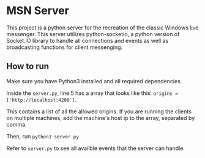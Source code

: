 # MSN Server

This project is a python server for the recreation of the classic Windows live messenger. This server utilizes python-socketio, a python version of Socket.IO library to handle all connections and events as well as broadcasting functions for client messenging.

## How to run

Make sure you have Python3 installed and all required dependencies

Inside the ```server.py```, line 5  has a array that looks like this: 
```origins = ['http://localhost:4200']```.

This contains a list of all the allowed origins. If you are running the clients on multiple machines, add the machine's host ip to the array, separated by comma.

Then, run
``` python3 server.py ```



Refer to ```server.py``` to see all availble events that the server can handle.


